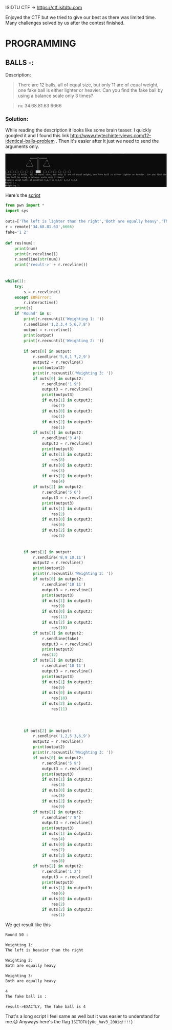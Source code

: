ISIDTU CTF -> https://ctf.isitdtu.com


Enjoyed the CTF but we tried to give our best as there was limited time. Many challenges solved by us after the contest finished.

# **PROGRAMMING**

## BALLS -:

Description: 


>There are 12 balls, all of equal size, but only 11 are of equal weight, one fake ball is either lighter or heavier. Can you find the fake ball by using a balance scale only 3 times?

>nc 34.68.81.63 6666


### Solution:
 
While reading the description it looks like some brain teaser. I quickly googled it and I found this link http://www.mytechinterviews.com/12-identical-balls-problem . Then it's easier after it just we need to send the arguments only.

![image](balls.png)

Here's the [script](balls.py)


```python
from pwn import *
import sys

outs=['The left is lighter than the right','Both are equally heavy','The left is heavier than the right']
r = remote('34.68.81.63',6666)
fake='1 2'

def res(num):
	print(num)
	print(r.recvline())
	r.sendline(str(num))
	print('result->' + r.recvline())
 
 
while(1):
	try:
		s = r.recvline()
	except EOFError:
		r.interactive()
	print(s)
	if 'Round' in s:
		print(r.recvuntil('Weighting 1: '))
		r.sendline('1,2,3,4 5,6,7,8')
		output = r.recvline()
		print(output)
		print(r.recvuntil('Weighting 2: '))
  
		if outs[0] in output:
			r.sendline('5,6,1 7,2,9')
			output2 = r.recvline()
			print(output2)
			print(r.recvuntil('Weighting 3: '))
			if outs[0] in output2:
				r.sendline('1 9')
				output3 = r.recvline()
				print(output3)
				if outs[1] in output3:
					res(7)
				if outs[0] in output3:
					res(1)
				if outs[2] in output3:
					res(1)
			if outs[1] in output2:
				r.sendline('3 4')
				output3 = r.recvline()
				print(output3)
				if outs[1] in output3:
					res(8)
				if outs[0] in output3:
					res(3)
				if outs[2] in output3:
					res(4)
			if outs[2] in output2:
				r.sendline('5 6')
				output3 = r.recvline()
				print(output3)
				if outs[1] in output3:
					res(2)
				if outs[0] in output3:
					res(6)
				if outs[2] in output3:
					res(5)


		if outs[1] in output:
			r.sendline('8,9 10,11')
			output2 = r.recvline()
			print(output2)
			print(r.recvuntil('Weighting 3: '))
			if outs[0] in output2:
				r.sendline('10 11')
				output3 = r.recvline()
				print(output3)
				if outs[1] in output3:
					res(9)
				if outs[0] in output3:
					res(11)
				if outs[2] in output3:
					res(10)
			if outs[1] in output2:
				r.sendline(fake)
				output3 = r.recvline()
				print(output3)
				res(12)
			if outs[2] in output2:
				r.sendline('10 11')
				output3 = r.recvline()
				print(output3)
				if outs[1] in output3:
					res(9)
				if outs[0] in output3:
					res(10)
				if outs[2] in output3:
					res(11)



		if outs[2] in output:
			r.sendline('1,2,5 3,6,9')
			output2 = r.recvline()
			print(output2)
			print(r.recvuntil('Weighting 3: '))
			if outs[0] in output2:
				r.sendline('5 9')
				output3 = r.recvline()
				print(output3)
				if outs[1] in output3:
					res(3)
				if outs[0] in output3:
					res(5)
				if outs[2] in output3:
					res(9)
			if outs[1] in output2:
				r.sendline('7 8')
				output3 = r.recvline()
				print(output3)
				if outs[1] in output3:
					res(4)
				if outs[0] in output3:
					res(7)
				if outs[2] in output3:
					res(8)
			if outs[2] in output2:
				r.sendline('1 2')
				output3 = r.recvline()
				print(output3)
				if outs[1] in output3:
					res(6)
				if outs[0] in output3:
					res(2)
				if outs[2] in output3:
					res(1)

```
We get result like this
```
Round 50 :

Weighting 1:
The left is heavier than the right

Weighting 2:
Both are equally heavy

Weighting 3:
Both are equally heavy

4
The fake ball is :

result->EXACTLY, The fake ball is 4
```

That's a long script I feel same as well but it was easier to understand for me.:smiley: 
Anyways here's the flag `ISITDTU{y0u_hav3_200iq!!!!}`

